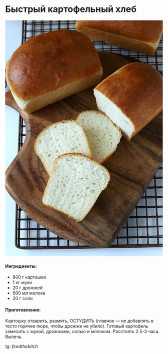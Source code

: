 ﻿---
image: ../pics/quick-potato-bread.jpg
---
# Быстрый картофельный хлеб

![Быстрый картофельный хлеб](../pics/quick-potato-bread.jpg)

#### Ингредиенты:

* 800 г картошки
* 1 кг муки
* 20 г дрожжей
* 600 мл молока
* 20 г соли

#### Приготовление:

Картошку отварить, размять, ОСТУДИТЬ (главное — не добавлять в тесто горячее пюре, чтобы дрожжи не убило). Готовый картофель замесить с мукой, дрожжами, солью и молоком. Расстоять 2.5-3 часа. Выпечь

*tg: feedthebitch*

